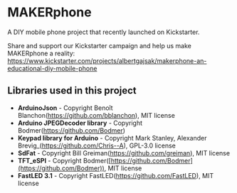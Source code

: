 
# MAKERphone

A DIY mobile phone project that recently launched on Kickstarter.

Share and support our Kickstarter campaign and help us make MAKERphone a reality:
https://www.kickstarter.com/projects/albertgajsak/makerphone-an-educational-diy-mobile-phone

## Libraries used in this project

 - **ArduinoJson** - Copyright Benoît Blanchon(https://github.com/bblanchon), MIT license
 - **Arduino JPEGDecoder library** - Copyright Bodmer(https://github.com/Bodmer)
 - **Keypad library for Arduino** - Copyright Mark Stanley,  Alexander Brevig_(https://github.com/Chris--A), GPL-3.0 license
 - **SdFat** - Copyright Bill Greiman(https://github.com/greiman), MIT license
 - **TFT_eSPI** - Copyright Bodmer([https://github.com/Bodmer](https://github.com/Bodmer)), MIT license
 - **FastLED 3.1** - Copyright FastLED(https://github.com/FastLED), MIT license

